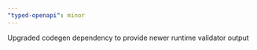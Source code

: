 ```yaml
---
"typed-openapi": minor
---
```


Upgraded codegen dependency to provide newer runtime validator output
